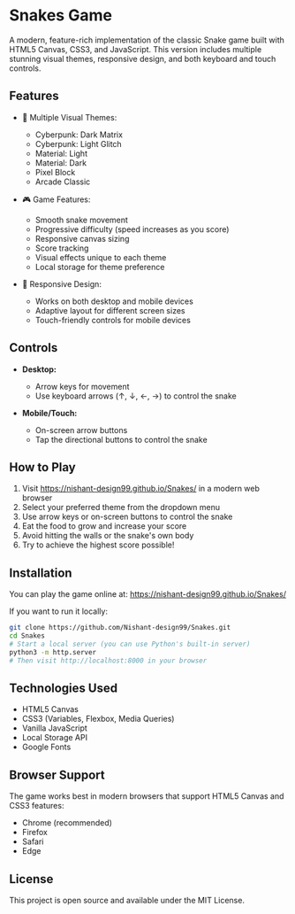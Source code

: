 # Snakes Game

A modern, feature-rich implementation of the classic Snake game built with HTML5 Canvas, CSS3, and JavaScript. This version includes multiple stunning visual themes, responsive design, and both keyboard and touch controls.

## Features

- 🎨 Multiple Visual Themes:
  - Cyberpunk: Dark Matrix
  - Cyberpunk: Light Glitch
  - Material: Light
  - Material: Dark
  - Pixel Block
  - Arcade Classic

- 🎮 Game Features:
  - Smooth snake movement
  - Progressive difficulty (speed increases as you score)
  - Responsive canvas sizing
  - Score tracking
  - Visual effects unique to each theme
  - Local storage for theme preference

- 📱 Responsive Design:
  - Works on both desktop and mobile devices
  - Adaptive layout for different screen sizes
  - Touch-friendly controls for mobile devices

## Controls

- **Desktop:**
  - Arrow keys for movement
  - Use keyboard arrows (↑, ↓, ←, →) to control the snake

- **Mobile/Touch:**
  - On-screen arrow buttons
  - Tap the directional buttons to control the snake

## How to Play

1. Visit https://nishant-design99.github.io/Snakes/ in a modern web browser
2. Select your preferred theme from the dropdown menu
3. Use arrow keys or on-screen buttons to control the snake
4. Eat the food to grow and increase your score
5. Avoid hitting the walls or the snake's own body
6. Try to achieve the highest score possible!

## Installation

You can play the game online at: https://nishant-design99.github.io/Snakes/

If you want to run it locally:
```bash
git clone https://github.com/Nishant-design99/Snakes.git
cd Snakes
# Start a local server (you can use Python's built-in server)
python3 -m http.server
# Then visit http://localhost:8000 in your browser
```

## Technologies Used

- HTML5 Canvas
- CSS3 (Variables, Flexbox, Media Queries)
- Vanilla JavaScript
- Local Storage API
- Google Fonts

## Browser Support

The game works best in modern browsers that support HTML5 Canvas and CSS3 features:
- Chrome (recommended)
- Firefox
- Safari
- Edge

## License

This project is open source and available under the MIT License.
